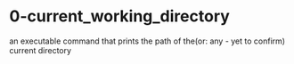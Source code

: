 # 0-current_working_directory
an executable command that prints the path of the(or: any - yet to confirm)  current directory

